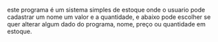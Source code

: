 este programa é um sistema simples de estoque onde o usuario pode cadastrar um nome um valor e a quantidade, e abaixo pode escolher se quer
alterar algum dado do programa, nome, preço ou quantidade em estoque.
